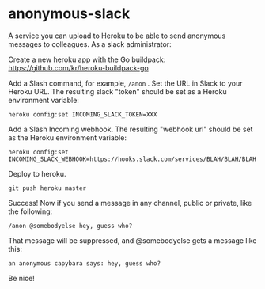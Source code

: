 # anonymous-slack
A service you can upload to Heroku to be able to send anonymous messages to colleagues. As a slack administrator:

Create a new heroku app with the Go buildpack: https://github.com/kr/heroku-buildpack-go

Add a Slash command, for example, `/anon` . Set the URL in Slack to your Heroku URL. The resulting slack "token" should be set as a Heroku environment variable:

    heroku config:set INCOMING_SLACK_TOKEN=XXX

Add a Slash Incoming webhook. The resulting "webhook url" should be set as the Heroku environment variable:

    heroku config:set INCOMING_SLACK_WEBHOOK=https://hooks.slack.com/services/BLAH/BLAH/BLAH

Deploy to heroku.

    git push heroku master

Success! Now if you send a message in any channel, public or private, like the following:

    /anon @somebodyelse hey, guess who?

That message will be suppressed, and @somebodyelse gets a message like this:

    an anonymous capybara says: hey, guess who?
    
Be nice!
